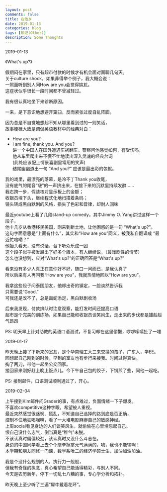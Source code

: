 ```yaml
---
layout: post
comments: false
title: 在他乡
date: 2019-01-13
categories: blog
tags: [琐记(Other)]
description: Some Thoughts
---
```


2019-01-13

《What's up?》

假期闷在家里，只有超市付款的时候才有机会面对面聊几句天。  
关于culture shock，如果非得举个例子，我大概会说：  
一照面听到别人问How are you会觉得尴尬。  
这症状似乎很长一段时间都不曾减轻过。

我有很认真地坐下来诊断原因。

一来，是下意识地想避开窠臼，反而紧张过度自乱阵脚。

因为总是不自觉地想起不知从哪里看到过的一则笑话，  
故事梗概大致是调侃英语教材中的经典对白：  
- How are you?   
- I am fine, thank you. And you?  
讲一个中国人在国外遭遇车祸翻车，警察问他感觉如何，有受伤吗，  
他从车里爬出来不慌不忙地读出深入灵魂的经典台词  
(此处应该配上情景喜剧里常用的笑声)  
结尾幽幽道出一句 “And you?” 应该是最出彩的包袱。  

我的戏里，最漂亮的落幕，是冷不丁Thank you收尾，  
没有底气的尾音“啵”的一声挤出来，在接下来的沉默里持续发酵……    
我右跨一步，假装核对显示板上的金额；  
收银员埋下头，继续程式化地扫描着条码；  
镜头转成黑白默剧的风格，损失了色彩和音律，却耐人回味

最近youtube上看了几段stand-up comedy，其中Jimmy O. Yang讲过这样一个段子，    
他十几岁从香港移民美国，刚来到新土地，让他困惑的是一句 “What's up?”。  
这句字面意思是“上面有什么”，其实和“How are you”同义，被我私自翻译成 “最近忙啥嘞？”  
他抬头看天，没有说话，台下听众乐成一团  
这个段子似乎被发展出了好多个版本，有人继续说，（最戏剧性的情节）  
怎么也没想到，应对“What's up?”的正确回答是“What's up?”  

看来没有多少人真正在意你好不好，随口一问而已，是我认真了  
所以后来有人再问我“How are you”，我就热情地回以“How are you”。

我拿这些段子问泰国朋友，他却出奇的镇定，一脸淡然告诉我  
只需要说“Good.”  
可我还是改不了，总是画蛇添足，黑白默剧收场


后来我发现，付款排队时注意观察，能打发时间还提高口语  
超市是个完美的训练场，如果自己能和收银员谈笑风生，走出来的步伐都是雄赳赳气昂昂


PS: 明天早上针对助教的英语口语测试，不复习却在这里偷懒，啰啰嗦嗦扯了一堆

2019-01-17

昨天晚上接了下新来的室友，是个华南理工大三来交换的孩子，广东人，学EE。  
回想起自己刚到的时候，早到的室友也有步行来接我。时间过得真快。  
掏了两刀，带他一起坐公交回家。  
接回家来刚好赶上晚上饭点儿。今下午自己包的饺子，下锅煎了些，同他一起吃。

PS: 接到邮件，口语测试顺利通过了，开心。

2019-02-04

上午接到Kim邮件问Grader的事，有点难过，负面情绪一下子爆发。  
不喜欢competitive这种字眼，希望被人重视。  
最近突然感觉很迷惘、慌乱，不知道自己选择的路到底是否正确，  
控制不住地狂喝咖啡，看了一大堆电影麻痹自己的敏感神经。  
上周social看见身边的人们谈笑风生，就偷偷在心里埋怨起自己。  
恨自己没什么志气，倒当真是“稚气”未脱。  
不该认真时偏偏较劲，该认真时又没什么斗志在。  
身边的中国同学看上去个个摩拳擦掌元气满满的，嗨，我也不能输啊！  
本学期和朋友同修一门课，数学系唯二的经济学硕士生，加油加油加油。  

我是个没什么规划的人，执行力一般般，  
但我有奇怪的执念，真心希望自己能活得精彩，与别人不同。  
今天是农历新年，停下一切乱七八糟的事，专心学分析和拓扑。  

昨天晚上至少听了三遍“犀牛戴着花环”。
